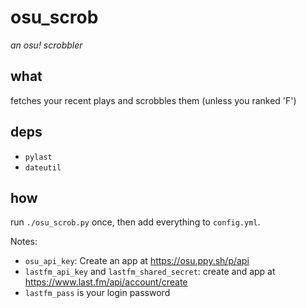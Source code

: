 # osu_scrob
*an osu! scrobbler*

## what

fetches your recent plays and scrobbles them (unless you ranked 'F')

## deps
* `pylast`
* `dateutil`

## how

run `./osu_scrob.py` once, then add everything to
`config.yml`.

Notes:
* `osu_api_key`:  Create an app at https://osu.ppy.sh/p/api
* `lastfm_api_key` and `lastfm_shared_secret`:
  create and app at https://www.last.fm/api/account/create
* `lastfm_pass` is your login password
